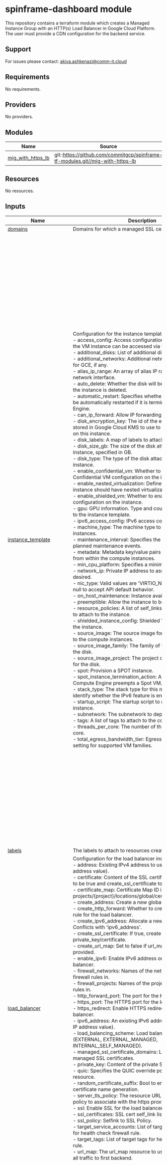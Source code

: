 # spinframe-dashboard module

This repository contains a terraform module which creates a Managed Instance Group with an HTTP(s) Load Balancer in Google Cloud Platform. The user must provide a CDN configuration for the backend service.

## Support

For issues please contact: akiva.ashkenazi@comm-it.cloud

<!-- terraform-docs output will go here -->
<!-- BEGINNING OF PRE-COMMIT-TERRAFORM DOCS HOOK -->
## Requirements

No requirements.

## Providers

No providers.

## Modules

| Name | Source | Version |
|------|--------|---------|
| <a name="module_mig_with_https_lb"></a> [mig\_with\_https\_lb](#module\_mig\_with\_https\_lb) | git::https://github.com/commitgcp/spinframe-tf-modules.git//mig-with-https-lb | main |

## Resources

No resources.

## Inputs

| Name | Description | Type | Default | Required |
|------|-------------|------|---------|:--------:|
| <a name="input_domains"></a> [domains](#input\_domains) | Domains for which a managed SSL certificate will be valid. | `list(string)` | n/a | yes |
| <a name="input_instance_template"></a> [instance\_template](#input\_instance\_template) | Configuration for the instance template includes:<br>- access\_config: Access configurations, i.e., IPs via which the VM instance can be accessed via the Internet.<br>- additional\_disks: List of additional disk configurations.<br>- additional\_networks: Additional network interface details for GCE, if any.<br>- alias\_ip\_range: An array of alias IP ranges for this network interface.<br>- auto\_delete: Whether the disk will be auto-deleted when the instance is deleted.<br>- automatic\_restart: Specifies whether the instance should be automatically restarted if it is terminated by Compute Engine.<br>- can\_ip\_forward: Allow IP forwarding for the instances.<br>- disk\_encryption\_key: The id of the encryption key that is stored in Google Cloud KMS to use to encrypt all the disks on this instance.<br>- disk\_labels: A map of labels to attach to the disk.<br>- disk\_size\_gb: The size of the disk attached to each instance, specified in GB.<br>- disk\_type: The type of the disk attached to each instance.<br>- enable\_confidential\_vm: Whether to enable the Confidential VM configuration on the instance.<br>- enable\_nested\_virtualization: Defines whether the instance should have nested virtualization enabled.<br>- enable\_shielded\_vm: Whether to enable the Shielded VM configuration on the instance.<br>- gpu: GPU information. Type and count of GPU to attach to the instance template.<br>- ipv6\_access\_config: IPv6 access configurations.<br>- machine\_type: The machine type to use for the compute instances.<br>- maintenance\_interval: Specifies the frequency of planned maintenance events.<br>- metadata: Metadata key/value pairs to make available from within the compute instances.<br>- min\_cpu\_platform: Specifies a minimum CPU platform.<br>- network\_ip: Private IP address to assign to the instance if desired.<br>- nic\_type: Valid values are 'VIRTIO\_NET', 'GVNIC' or set to null to accept API default behavior.<br>- on\_host\_maintenance: Instance availability Policy.<br>- preemptible: Allow the instance to be preempted.<br>- resource\_policies: A list of self\_links of resource policies to attach to the instance.<br>- shielded\_instance\_config: Shielded VM configuration for the instance.<br>- source\_image: The source image for the disks attached to the compute instances.<br>- source\_image\_family: The family of the source image for the disk.<br>- source\_image\_project: The project of the source image for the disk.<br>- spot: Provision a SPOT instance.<br>- spot\_instance\_termination\_action: Action to take when Compute Engine preempts a Spot VM.<br>- stack\_type: The stack type for this network interface to identify whether the IPv6 feature is enabled or not.<br>- startup\_script: The startup script to run on each compute instance.<br>- subnetwork: The subnetwork to deploy to.<br>- tags: A list of tags to attach to the compute instances.<br>- threads\_per\_core: The number of threads per physical core.<br>- total\_egress\_bandwidth\_tier: Egress bandwidth tier setting for supported VM families. | <pre>object({<br>    access_config = optional(list(object({<br>      nat_ip       = string<br>      network_tier = string<br>    })), [])<br>    additional_disks = optional(list(object({<br>      device_name  = string<br>      disk_labels  = map(string)<br>      disk_name    = string<br>      disk_type    = string<br>      auto_delete  = bool<br>      boot         = bool<br>      disk_size_gb = number<br>      labels       = map(string)<br>    })), [])<br>    additional_networks = optional(list(object({<br>      network            = string<br>      subnetwork         = string<br>      subnetwork_project = string<br>      network_ip         = string<br>      nic_type           = string<br>      stack_type         = string<br>      queue_count        = number<br>      access_config = list(object({<br>        nat_ip       = string<br>        network_tier = string<br>      }))<br>      ipv6_access_config = list(object({<br>        network_tier = string<br>      }))<br>      alias_ip_range = list(object({<br>        ip_cidr_range         = string<br>        subnetwork_range_name = string<br>      }))<br>    })), [])<br>    alias_ip_range = optional(object({<br>      ip_cidr_range         = string<br>      subnetwork_range_name = string<br>    }), null)<br>    auto_delete                  = optional(bool, true)<br>    automatic_restart            = optional(bool, true)<br>    can_ip_forward               = optional(bool, false)<br>    disk_encryption_key          = optional(string, null)<br>    disk_labels                  = optional(map(string), {})<br>    disk_size_gb                 = optional(number, 10)<br>    disk_type                    = optional(string, "pd-standard")<br>    enable_confidential_vm       = optional(bool, false)<br>    enable_nested_virtualization = optional(bool, false)<br>    enable_shielded_vm           = optional(bool, false)<br>    gpu = optional(object({<br>      type  = string<br>      count = number<br>    }), null)<br>    ipv6_access_config = optional(list(object({<br>      network_tier = string<br>    })), [])<br>    machine_type         = optional(string, "e2-micro")<br>    maintenance_interval = optional(string, null)<br>    metadata             = optional(map(string), {})<br>    min_cpu_platform     = optional(string, null)<br>    network_ip           = optional(string, "")<br>    nic_type             = optional(string, null)<br>    on_host_maintenance  = optional(string, "MIGRATE")<br>    preemptible          = optional(bool, false)<br>    resource_policies    = optional(list(string), [])<br>    shielded_instance_config = optional(object({<br>      enable_secure_boot          = bool<br>      enable_vtpm                 = bool<br>      enable_integrity_monitoring = bool<br>      }), {<br>      enable_secure_boot          = false<br>      enable_vtpm                 = true<br>      enable_integrity_monitoring = true<br>    })<br>    source_image                     = optional(string, "debian-cloud/debian-9")<br>    source_image_family              = optional(string, null)<br>    source_image_project             = optional(string, null)<br>    spot                             = optional(bool, false)<br>    spot_instance_termination_action = optional(string, "STOP")<br>    stack_type                       = optional(string, null)<br>    startup_script                   = optional(string, "")<br>    subnetwork                       = optional(string, "")<br>    tags                             = optional(list(string), [])<br>    threads_per_core                 = optional(number, null)<br>    total_egress_bandwidth_tier      = optional(string, "DEFAULT")<br>  })</pre> | n/a | yes |
| <a name="input_labels"></a> [labels](#input\_labels) | The labels to attach to resources created by this module. | `map(string)` | `{}` | no |
| <a name="input_load_balancer"></a> [load\_balancer](#input\_load\_balancer) | Configuration for the load balancer includes:<br>- address: Existing IPv4 address to use (the actual IP address value).<br>- certificate: Content of the SSL certificate. Requires SSL to be true and create\_ssl\_certificate to be true.<br>- certificate\_map: Certificate Map ID in format projects/{project}/locations/global/certificateMaps/{name}.<br>- create\_address: Create a new global IPv4 address.<br>- create\_http\_forward: Whether to create an HTTP forward rule for the load balancer.<br>- create\_ipv6\_address: Allocate a new IPv6 address. Conflicts with 'ipv6\_address'.<br>- create\_ssl\_certificate: If true, create certificate using private\_key/certificate.<br>- create\_url\_map: Set to false if url\_map variable is provided.<br>- enable\_ipv6: Enable IPv6 address on the CDN load-balancer.<br>- firewall\_networks: Names of the networks to create firewall rules in.<br>- firewall\_projects: Names of the projects to create firewall rules in.<br>- http\_forward\_port: The port for the HTTP forward rule.<br>- https\_port: The HTTPS port for the load balancer.<br>- https\_redirect: Enable HTTPS redirect for the load balancer.<br>- ipv6\_address: An existing IPv6 address to use (the actual IP address value).<br>- load\_balancing\_scheme: Load balancing scheme type (EXTERNAL, EXTERNAL\_MANAGED, INTERNAL\_SELF\_MANAGED).<br>- managed\_ssl\_certificate\_domains: List of domains for managed SSL certificates.<br>- private\_key: Content of the private SSL key.<br>- quic: Specifies the QUIC override policy for this resource.<br>- random\_certificate\_suffix: Bool to enable/disable random certificate name generation.<br>- server\_tls\_policy: The resource URL for the server TLS policy to associate with the https proxy service.<br>- ssl: Enable SSL for the load balancer.<br>- ssl\_certificates: SSL cert self\_link list.<br>- ssl\_policy: Selfink to SSL Policy.<br>- target\_service\_accounts: List of target service accounts for health check firewall rule.<br>- target\_tags: List of target tags for health check firewall rule.<br>- url\_map: The url\_map resource to use. Default is to send all traffic to first backend. | <pre>object({<br>    address                         = optional(string, null)<br>    certificate                     = optional(string, null)<br>    certificate_map                 = optional(string, null)<br>    create_address                  = optional(bool, true)<br>    create_http_forward             = optional(bool, true)<br>    create_ipv6_address             = optional(bool, false)<br>    create_ssl_certificate          = optional(bool, false)<br>    create_url_map                  = optional(bool, true)<br>    enable_ipv6                     = optional(bool, false)<br>    firewall_networks               = optional(list(string), ["default"])<br>    firewall_projects               = optional(list(string), ["default"])<br>    http_forward_port               = optional(number, 80)<br>    https_port                      = optional(number, 443)<br>    https_redirect                  = optional(bool, false)<br>    ipv6_address                    = optional(string, null)<br>    load_balancing_scheme           = optional(string, "EXTERNAL_MANAGED")<br>    managed_ssl_certificate_domains = optional(list(string), [])<br>    private_key                     = optional(string, null)<br>    quic                            = optional(bool, null)<br>    random_certificate_suffix       = optional(bool, false)<br>    server_tls_policy               = optional(string, null)<br>    ssl                             = optional(bool, false)<br>    #ssl_certificates                 = optional(list(string), [])<br>    ssl_policy              = optional(string, null)<br>    target_service_accounts = optional(list(string), [])<br>    target_tags             = optional(list(string), [])<br>    url_map                 = optional(string, null)<br>  })</pre> | n/a | yes |
| <a name="input_load_balancer_backend"></a> [load\_balancer\_backend](#input\_load\_balancer\_backend) | Configuration for the load balancer backend includes:<br>- affinity\_cookie\_ttl\_sec: Lifetime of cookies in seconds if session\_affinity is GENERATED\_COOKIE.<br>- backend\_port: Port of backend service for load balancer.<br>- backend\_port\_name: Name of port of backend service for load balancer.<br>- backend\_protocol: The protocol this BackendService uses to communicate with backends.<br>- cdn\_policy: CDN config for load balancer.<br>- compression\_mode: Compress text responses using Brotli or gzip compression.<br>- custom\_request\_headers: Headers that the HTTP/S load balancer should add to proxied requests.<br>- custom\_response\_headers: Headers that the HTTP/S load balancer should add to proxied responses.<br>- edge\_security\_policy: The edge security policy associated with this backend service.<br>- enable\_cdn: Enable CDN for load balancer backend.<br>- http\_health\_check: HTTP health check configuration.<br>- iap\_config: IAP config for load balancer.<br>- log\_config: Log config for load balancer.<br>- security\_policy: The security policy associated with this backend service.<br>- session\_affinity: Type of session affinity to use.<br>- timeout\_sec: How many seconds to wait for the backend before considering it a failed request. | <pre>object({<br>    affinity_cookie_ttl_sec = optional(number, null)<br>    backend_port            = optional(number)<br>    backend_port_name       = optional(string)<br>    backend_protocol        = optional(string, "HTTP")<br>    cdn_policy = object({<br>      cache_mode                   = optional(string)<br>      signed_url_cache_max_age_sec = optional(string)<br>      default_ttl                  = optional(number)<br>      max_ttl                      = optional(number)<br>      client_ttl                   = optional(number)<br>      negative_caching             = optional(bool)<br>      negative_caching_policy = optional(object({<br>        code = optional(number)<br>        ttl  = optional(number)<br>      }))<br>      serve_while_stale = optional(number)<br>      cache_key_policy = optional(object({<br>        include_host           = optional(bool)<br>        include_protocol       = optional(bool)<br>        include_query_string   = optional(bool)<br>        query_string_blacklist = optional(list(string))<br>        query_string_whitelist = optional(list(string))<br>        include_http_headers   = optional(list(string))<br>        include_named_cookies  = optional(list(string))<br>      }))<br>      bypass_cache_on_request_headers = optional(list(string))<br>    })<br>    compression_mode        = optional(string, "")<br>    custom_request_headers  = optional(list(string), [])<br>    custom_response_headers = optional(list(string), [])<br>    edge_security_policy    = optional(string, null)<br>    http_health_check = optional(object({<br>      check_interval_sec  = optional(number)<br>      healthy_threshold   = optional(number)<br>      timeout_sec         = optional(number)<br>      unhealthy_threshold = optional(number)<br>      port                = optional(number)<br>      request_path        = optional(string)<br>      logging             = optional(bool)<br>      protocol            = optional(string)<br>      port_specification  = optional(string)<br>      proxy_header        = optional(string)<br>      port_name           = optional(string)<br>      request             = optional(string)<br>      response            = optional(string)<br>      host                = optional(string)<br>      }), {<br>      check_interval_sec  = 30<br>      healthy_threshold   = 1<br>      timeout_sec         = 5<br>      unhealthy_threshold = 5<br>      port                = 80<br>      request_path        = "/"<br>      logging             = false<br>    })<br>    iap_config = optional(object({<br>      enable               = bool<br>      oauth2_client_id     = optional(string)<br>      oauth2_client_secret = optional(string)<br>    }), { enable = false })<br>    log_config = optional(object({<br>      enable      = optional(bool)<br>      sample_rate = optional(number)<br>    }), { enable = false })<br>    security_policy  = optional(string, "")<br>    session_affinity = optional(string, "NONE")<br>    timeout_sec      = optional(number, 30)<br>  })</pre> | n/a | yes |
| <a name="input_managed_instance_group"></a> [managed\_instance\_group](#input\_managed\_instance\_group) | Configuration for the Managed Instance Group includes:<br>- autoscaling\_cpu: Autoscaling based on CPU utilization.<br>- autoscaling\_enabled: Creates an autoscaler for the managed instance group.<br>- autoscaling\_lb: Autoscaling based on load balancing utilization.<br>- autoscaling\_metric: Autoscaling based on custom metric.<br>- autoscaling\_mode: Operating mode of the autoscaling policy.<br>- autoscaling\_scale\_in\_control: Autoscaling scale-in control parameters.<br>- cooldown\_period: The number of seconds that the autoscaler should wait before it starts collecting information from a new instance.<br>- distribution\_policy\_target\_shape: The shape to which the group converges.<br>- distribution\_policy\_zones: The distribution policy, i.e., which zone(s) should instances be created in.<br>- health\_check: Health check configuration.<br>- max\_replicas: The maximum number of instances that the autoscaler can scale up to.<br>- min\_replicas: The minimum number of replicas that the autoscaler can scale down to.<br>- scaling\_schedules: Autoscaling scaling schedule block.<br>- stateful\_disks: List of stateful disks created on the instances that will be preserved on instance delete.<br>- stateful\_ips: List of stateful IPs created on the instances that will be preserved on instance delete.<br>- target\_pools: The target load balancing pools to assign this group to.<br>- target\_size: The target size for the managed instance group.<br>- update\_policy: The rolling update policy.<br>- wait\_for\_instances: Whether to wait for all instances to be created/updated before returning. | <pre>object({<br>    autoscaling_cpu     = optional(list(map(string)), [])<br>    autoscaling_enabled = optional(bool, false)<br>    autoscaling_lb      = optional(list(map(string)), [])<br>    autoscaling_metric  = optional(list(map(string)), [])<br>    autoscaling_mode    = optional(string, "ON")<br>    autoscaling_scale_in_control = optional(object({<br>      fixed_replicas   = number<br>      percent_replicas = number<br>      time_window_sec  = number<br>      }), {<br>      fixed_replicas   = null<br>      percent_replicas = null<br>      time_window_sec  = null<br>    })<br>    cooldown_period                  = optional(number, 60)<br>    distribution_policy_target_shape = optional(string, "EVEN")<br>    distribution_policy_zones        = optional(list(string), [])<br>    health_check = optional(object({<br>      type                = string<br>      initial_delay_sec   = number<br>      check_interval_sec  = number<br>      healthy_threshold   = number<br>      timeout_sec         = number<br>      unhealthy_threshold = number<br>      response            = string<br>      proxy_header        = string<br>      port                = number<br>      request             = string<br>      request_path        = string<br>      host                = string<br>      enable_logging      = bool<br>      }), {<br>      "check_interval_sec" : 30,<br>      "enable_logging" : false,<br>      "healthy_threshold" : 1,<br>      "host" : "",<br>      "initial_delay_sec" : 30,<br>      "port" : 80,<br>      "proxy_header" : "NONE",<br>      "request" : "",<br>      "request_path" : "/",<br>      "response" : "",<br>      "timeout_sec" : 10,<br>      "type" : "",<br>      "unhealthy_threshold" : 5<br>    })<br>    max_replicas = optional(number, 10)<br>    min_replicas = optional(number, 1)<br>    scaling_schedules = optional(list(object({<br>      disabled              = bool<br>      duration_sec          = number<br>      min_required_replicas = number<br>      name                  = string<br>      schedule              = string<br>      time_zone             = string<br>    })), [])<br>    stateful_disks = optional(list(object({<br>      device_name = string<br>      delete_rule = string<br>    })), [])<br>    stateful_ips = optional(list(object({<br>      interface_name = string<br>      delete_rule    = string<br>      is_external    = bool<br>    })), [])<br>    target_pools = optional(list(string), [])<br>    target_size  = optional(number, 1)<br>    update_policy = optional(list(object({<br>      type                           = string<br>      instance_redistribution_type   = string<br>      minimal_action                 = string<br>      most_disruptive_allowed_action = string<br>      max_surge_percent              = number<br>      max_surge_fixed                = number<br>      max_unavailable_percent        = number<br>      max_unavailable_fixed          = number<br>      min_ready_sec                  = number<br>      replacement_method             = string<br>    })), [])<br>    wait_for_instances = optional(bool, false)<br>  })</pre> | n/a | yes |
| <a name="input_name"></a> [name](#input\_name) | The name prefix for all resources. | `string` | n/a | yes |
| <a name="input_network"></a> [network](#input\_network) | Network for resources to be created in | `string` | `"default"` | no |
| <a name="input_project_id"></a> [project\_id](#input\_project\_id) | The GCP project ID. | `string` | n/a | yes |
| <a name="input_region"></a> [region](#input\_region) | The GCP region where resources will be created. | `string` | n/a | yes |

## Outputs

| Name | Description |
|------|-------------|
| <a name="output_instance_group"></a> [instance\_group](#output\_instance\_group) | The URL of the Managed Instance Group. |
| <a name="output_load_balancer_ip"></a> [load\_balancer\_ip](#output\_load\_balancer\_ip) | The external IP of the HTTP(s) Load Balancer. |
<!-- END OF PRE-COMMIT-TERRAFORM DOCS HOOK -->